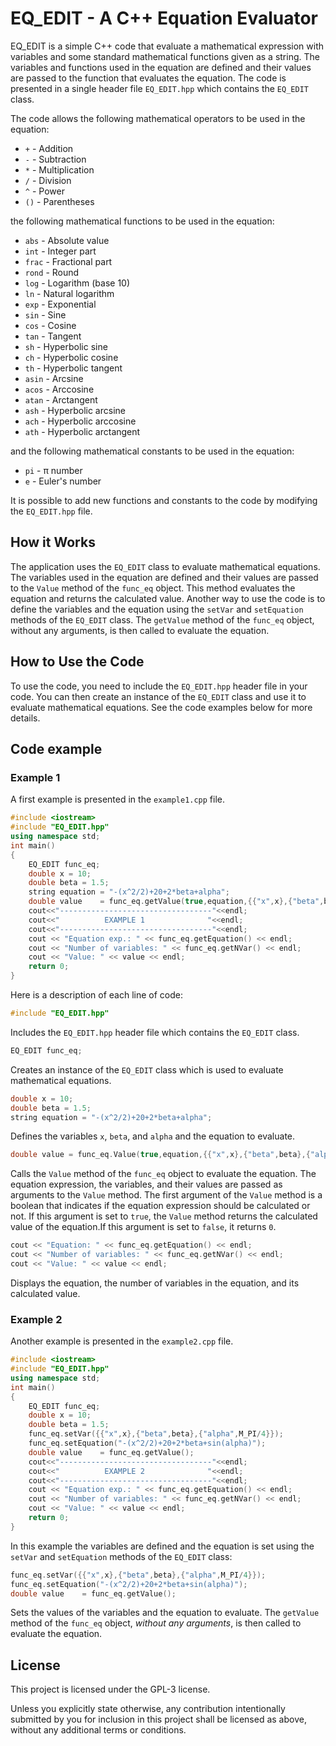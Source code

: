 # EQ_EDIT - A C++ Equation Evaluator

EQ_EDIT is a simple C++ code that evaluate a mathematical expression with variables and some standard mathematical functions given as a string. The variables and functions used in the equation are defined and their values are passed to the function that evaluates the equation. The code is presented in a single header file `EQ_EDIT.hpp` which contains the `EQ_EDIT` class.

The code allows the following mathematical operators to be used in the equation:
- `+` - Addition
- `-` - Subtraction
- `*` - Multiplication
- `/` - Division
- `^` - Power
- `()` - Parentheses

the following mathematical functions to be used in the equation:
- `abs` - Absolute value
- `int` - Integer part
- `frac` - Fractional part
- `rond` - Round
- `log` - Logarithm (base 10)
- `ln` - Natural logarithm
- `exp` - Exponential
- `sin` - Sine
- `cos` - Cosine
- `tan` - Tangent
- `sh` - Hyperbolic sine
- `ch` - Hyperbolic cosine
- `th` - Hyperbolic tangent
- `asin` - Arcsine
- `acos` - Arccosine
- `atan` - Arctangent
- `ash` - Hyperbolic arcsine
- `ach` - Hyperbolic arccosine
- `ath` - Hyperbolic arctangent

and the following mathematical constants to be used in the equation:
- `pi` - &pi; number
- `e` - Euler's number

It is possible to add new functions and constants to the code by modifying the `EQ_EDIT.hpp` file.

## How it Works
The application uses the `EQ_EDIT` class to evaluate mathematical equations. The variables used in the equation are defined and their values are passed to the `Value` method of the `func_eq` object. This method evaluates the equation and returns the calculated value.
Another way to use the code is to define the variables and the equation using the `setVar` and `setEquation` methods of the `EQ_EDIT` class. The `getValue` method of the `func_eq` object, without any arguments, is then called to evaluate the equation.

## How to Use the Code
To use the code, you need to include the `EQ_EDIT.hpp` header file in your code. You can then create an instance of the `EQ_EDIT` class and use it to evaluate mathematical equations. See the code examples below for more details.

## Code example
### Example 1
A first example is presented in the `example1.cpp` file. 
```cpp
#include <iostream>
#include "EQ_EDIT.hpp"
using namespace std;
int main()
{
    EQ_EDIT func_eq;
    double x = 10;
    double beta = 1.5;
    string equation = "-(x^2/2)+20+2*beta+alpha";
    double value    = func_eq.getValue(true,equation,{{"x",x},{"beta",beta},{"alpha",0.5}});
    cout<<"----------------------------------"<<endl;
    cout<<"          EXAMPLE 1              "<<endl;
    cout<<"----------------------------------"<<endl;
    cout << "Equation exp.: " << func_eq.getEquation() << endl;
    cout << "Number of variables: " << func_eq.getNVar() << endl;
    cout << "Value: " << value << endl;
    return 0;
}
```

Here is a description of each line of code:
```cpp
#include "EQ_EDIT.hpp"
```
Includes the `EQ_EDIT.hpp` header file which contains the `EQ_EDIT` class.

```cpp
EQ_EDIT func_eq;
```
Creates an instance of the `EQ_EDIT` class which is used to evaluate mathematical equations.

```cpp
double x = 10;
double beta = 1.5;
string equation = "-(x^2/2)+20+2*beta+alpha";
```
Defines the variables `x`, `beta`, and `alpha` and the equation to evaluate.

```cpp
double value = func_eq.Value(true,equation,{{"x",x},{"beta",beta},{"alpha",0.5}});
```
Calls the `Value` method of the `func_eq` object to evaluate the equation. The equation expression, the variables, and their values are passed as arguments to the `Value` method. The first argument of the `Value` method is a boolean that indicates if the equation expression should be calculated or not. If this argument is set to `true`, the `Value` method returns the calculated value of the equation.If this argument is set to `false`, it returns `0`.

```cpp
cout << "Equation: " << func_eq.getEquation() << endl;
cout << "Number of variables: " << func_eq.getNVar() << endl;
cout << "Value: " << value << endl;
```
Displays the equation, the number of variables in the equation, and its calculated value.

### Example 2
Another example is presented in the `example2.cpp` file. 
```cpp
#include <iostream>
#include "EQ_EDIT.hpp"
using namespace std;
int main()
{
    EQ_EDIT func_eq;
    double x = 10;
    double beta = 1.5;
    func_eq.setVar({{"x",x},{"beta",beta},{"alpha",M_PI/4}});
    func_eq.setEquation("-(x^2/2)+20+2*beta+sin(alpha)");
    double value    = func_eq.getValue();
    cout<<"----------------------------------"<<endl;
    cout<<"          EXAMPLE 2              "<<endl;
    cout<<"----------------------------------"<<endl;
    cout << "Equation exp.: " << func_eq.getEquation() << endl;
    cout << "Number of variables: " << func_eq.getNVar() << endl;
    cout << "Value: " << value << endl;
    return 0;
}
```
In this example the variables are defined and the equation is set using the `setVar` and `setEquation` methods of the `EQ_EDIT` class:

```cpp
func_eq.setVar({{"x",x},{"beta",beta},{"alpha",M_PI/4}});
func_eq.setEquation("-(x^2/2)+20+2*beta+sin(alpha)");
double value    = func_eq.getValue();
```
Sets the values of the variables and the equation to evaluate. The `getValue` method of the `func_eq` object, *without any arguments*, is then called to evaluate the equation.


## License

This project is licensed under the GPL-3 license.

Unless you explicitly state otherwise, any contribution intentionally submitted by you for inclusion in this project shall be licensed as above, without any additional terms or conditions.